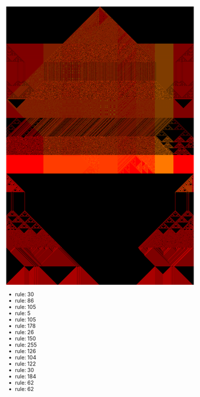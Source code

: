 ![photo](./output.png) 
 * rule: 30
* rule: 86
* rule: 105
* rule: 5
* rule: 105
* rule: 178
* rule: 26
* rule: 150
* rule: 255
* rule: 126
* rule: 104
* rule: 122
* rule: 30
* rule: 184
* rule: 62
* rule: 62
